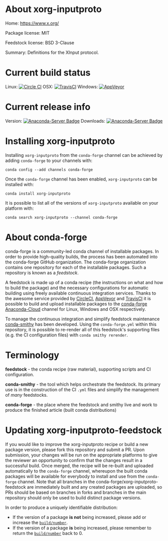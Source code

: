 About xorg-inputproto
=====================

Home: https://www.x.org/

Package license: MIT

Feedstock license: BSD 3-Clause

Summary: Definitions for the XInput protocol.



Current build status
====================

Linux: [![Circle CI](https://circleci.com/gh/conda-forge/xorg-inputproto-feedstock.svg?style=shield)](https://circleci.com/gh/conda-forge/xorg-inputproto-feedstock)
OSX: [![TravisCI](https://travis-ci.org/conda-forge/xorg-inputproto-feedstock.svg?branch=master)](https://travis-ci.org/conda-forge/xorg-inputproto-feedstock)
Windows: [![AppVeyor](https://ci.appveyor.com/api/projects/status/github/conda-forge/xorg-inputproto-feedstock?svg=True)](https://ci.appveyor.com/project/conda-forge/xorg-inputproto-feedstock/branch/master)

Current release info
====================
Version: [![Anaconda-Server Badge](https://anaconda.org/conda-forge/xorg-inputproto/badges/version.svg)](https://anaconda.org/conda-forge/xorg-inputproto)
Downloads: [![Anaconda-Server Badge](https://anaconda.org/conda-forge/xorg-inputproto/badges/downloads.svg)](https://anaconda.org/conda-forge/xorg-inputproto)

Installing xorg-inputproto
==========================

Installing `xorg-inputproto` from the `conda-forge` channel can be achieved by adding `conda-forge` to your channels with:

```
conda config --add channels conda-forge
```

Once the `conda-forge` channel has been enabled, `xorg-inputproto` can be installed with:

```
conda install xorg-inputproto
```

It is possible to list all of the versions of `xorg-inputproto` available on your platform with:

```
conda search xorg-inputproto --channel conda-forge
```


About conda-forge
=================

conda-forge is a community-led conda channel of installable packages.
In order to provide high-quality builds, the process has been automated into the
conda-forge GitHub organization. The conda-forge organization contains one repository
for each of the installable packages. Such a repository is known as a *feedstock*.

A feedstock is made up of a conda recipe (the instructions on what and how to build
the package) and the necessary configurations for automatic building using freely
available continuous integration services. Thanks to the awesome service provided by
[CircleCI](https://circleci.com/), [AppVeyor](http://www.appveyor.com/)
and [TravisCI](https://travis-ci.org/) it is possible to build and upload installable
packages to the [conda-forge](https://anaconda.org/conda-forge)
[Anaconda-Cloud](http://docs.anaconda.org/) channel for Linux, Windows and OSX respectively.

To manage the continuous integration and simplify feedstock maintenance
[conda-smithy](http://github.com/conda-forge/conda-smithy) has been developed.
Using the ``conda-forge.yml`` within this repository, it is possible to re-render all of
this feedstock's supporting files (e.g. the CI configuration files) with ``conda smithy rerender``.


Terminology
===========

**feedstock** - the conda recipe (raw material), supporting scripts and CI configuration.

**conda-smithy** - the tool which helps orchestrate the feedstock.
                   Its primary use is in the construction of the CI ``.yml`` files
                   and simplify the management of *many* feedstocks.

**conda-forge** - the place where the feedstock and smithy live and work to
                  produce the finished article (built conda distributions)


Updating xorg-inputproto-feedstock
==================================

If you would like to improve the xorg-inputproto recipe or build a new
package version, please fork this repository and submit a PR. Upon submission,
your changes will be run on the appropriate platforms to give the reviewer an
opportunity to confirm that the changes result in a successful build. Once
merged, the recipe will be re-built and uploaded automatically to the
`conda-forge` channel, whereupon the built conda packages will be available for
everybody to install and use from the `conda-forge` channel.
Note that all branches in the conda-forge/xorg-inputproto-feedstock are
immediately built and any created packages are uploaded, so PRs should be based
on branches in forks and branches in the main repository should only be used to
build distinct package versions.

In order to produce a uniquely identifiable distribution:
 * If the version of a package **is not** being increased, please add or increase
   the [``build/number``](http://conda.pydata.org/docs/building/meta-yaml.html#build-number-and-string).
 * If the version of a package **is** being increased, please remember to return
   the [``build/number``](http://conda.pydata.org/docs/building/meta-yaml.html#build-number-and-string)
   back to 0.
